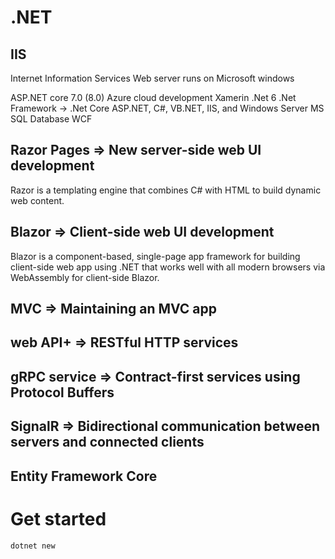 # .NET

## IIS

Internet Information Services
Web server runs on Microsoft windows

ASP.NET core 7.0 (8.0)
Azure cloud development
Xamerin
.Net 6
.Net Framework -> .Net Core
ASP.NET, C#, VB.NET, IIS, and Windows Server
MS SQL Database
WCF

## Razor Pages => New server-side web UI development

Razor is a templating engine that combines C# with HTML to build dynamic web content.

## Blazor => Client-side web UI development

Blazor is a component-based, single-page app framework for building client-side web app using .NET that works well with all modern browsers via WebAssembly for client-side Blazor.

## MVC => Maintaining an MVC app

## web API+ => RESTful HTTP services

## gRPC service => Contract-first services using Protocol Buffers

## SignalR => Bidirectional communication between servers and connected clients

## Entity Framework Core

# Get started

`dotnet new `
